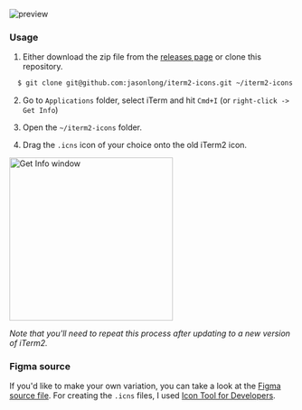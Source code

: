 ![preview](https://raw.githubusercontent.com/jasonlong/iterm2-icons/main/social-preview.png)

### Usage

1. Either download the zip file from the [releases page](https://github.com/jasonlong/iterm2-icons/releases) or clone this repository.

  ```bash
    $ git clone git@github.com:jasonlong/iterm2-icons.git ~/iterm2-icons
  ```

2. Go to `Applications` folder, select iTerm and hit `Cmd+I` (or `right-click -> Get Info`)

3. Open the `~/iterm2-icons` folder.

4. Drag the `.icns` icon of your choice onto the old iTerm2 icon.

<img width="289" src="https://raw.githubusercontent.com/jasonlong/iterm2-icons/main/get-info-window.png" alt="Get Info window" />

_Note that you'll need to repeat this process after updating to a new version of iTerm2._

### Figma source

If you'd like to make your own variation, you can take a look at the [Figma source file](https://www.figma.com/file/Ncz44QwwaKXTYejbBie8xe0B/iTerm2-icons?node-id=251%3A140). For creating the `.icns` files, I used [Icon Tool for Developers](https://itunes.apple.com/us/app/icon-tool-for-developers/id554660130?mt=12).

